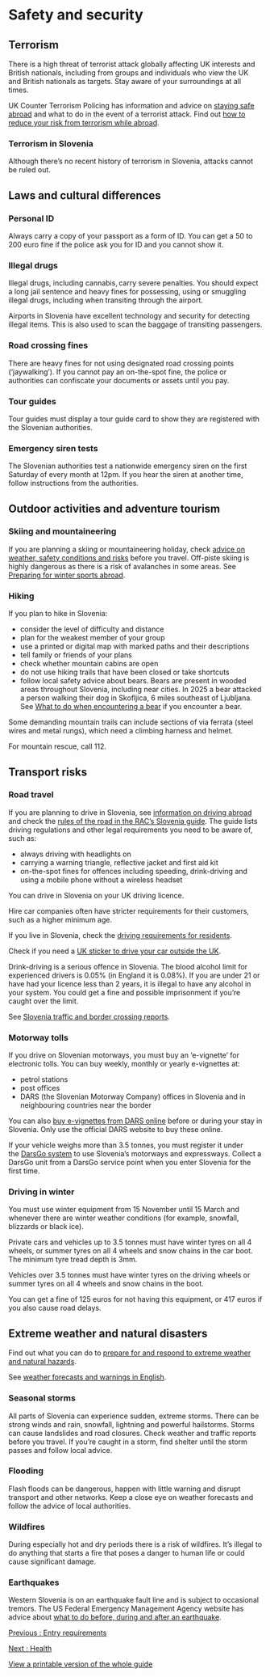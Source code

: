 # Safety and security

## Terrorism

There is a high threat of terrorist attack globally affecting UK interests and British nationals, including from groups and individuals who view the UK and British nationals as targets. Stay aware of your surroundings at all times.

UK Counter Terrorism Policing has information and advice on [staying safe abroad](https://www.counterterrorism.police.uk/safetyadvice/) and what to do in the event of a terrorist attack. Find out [how to reduce your risk from terrorism while abroad](https://www.gov.uk/guidance/reduce-your-risk-from-terrorism-while-abroad).

### Terrorism in Slovenia

Although there’s no recent history of terrorism in Slovenia, attacks cannot be ruled out.

## Laws and cultural differences

### Personal ID

Always carry a copy of your passport as a form of ID. You can get a 50 to 200 euro fine if the police ask you for ID and you cannot show it.

### Illegal drugs

Illegal drugs, including cannabis, carry severe penalties. You should expect a long jail sentence and heavy fines for possessing, using or smuggling illegal drugs, including when transiting through the airport.

Airports in Slovenia have excellent technology and security for detecting illegal items. This is also used to scan the baggage of transiting passengers.

### Road crossing fines

There are heavy fines for not using designated road crossing points (‘jaywalking’). If you cannot pay an on-the-spot fine, the police or authorities can confiscate your documents or assets until you pay.

### Tour guides

Tour guides must display a tour guide card to show they are registered with the Slovenian authorities.

### Emergency siren tests

The Slovenian authorities test a nationwide emergency siren on the first Saturday of every month at 12pm. If you hear the siren at another time, follow instructions from the authorities.

## Outdoor activities and adventure tourism

### Skiing and mountaineering

If you are planning a skiing or mountaineering holiday, check [advice on weather, safety conditions and risks](https://slovenia-outdoor.com/en/) before you travel. Off-piste skiing is highly dangerous as there is a risk of avalanches in some areas. See [Preparing for winter sports abroad](https://www.gov.uk/guidance/winter-sports-stay-safe-on-the-slopes).

### Hiking

If you plan to hike in Slovenia:

* consider the level of difficulty and distance
* plan for the weakest member of your group
* use a printed or digital map with marked paths and their descriptions
* tell family or friends of your plans
* check whether mountain cabins are open
* do not use hiking trails that have been closed or take shortcuts
* follow local safety advice about bears. Bears are present in wooded areas throughout Slovenia, including near cities. In 2025 a bear attacked a person walking their dog in Skofljica, 6 miles southeast of Ljubljana.  See [What to do when encountering a bear](https://www.gov.si/novice/2025-04-10-kako-ravnati-ob-srecanju-z-medvedom/) if you encounter a bear.

Some demanding mountain trails can include sections of via ferrata (steel wires and metal rungs), which need a climbing harness and helmet.

For mountain rescue, call 112.

## Transport risks

### Road travel

If you are planning to drive in Slovenia, see [information on driving abroad](https://www.gov.uk/driving-abroad) and check the [rules of the road in the RAC’s Slovenia guide](https://www.rac.co.uk/drive/travel/country/slovenia/). The guide lists driving regulations and other legal requirements you need to be aware of, such as:

* always driving with headlights on
* carrying a warning triangle, reflective jacket and first aid kit
* on-the-spot fines for offences including speeding, drink-driving and using a mobile phone without a wireless headset

You can drive in Slovenia on your UK driving licence.

Hire car companies often have stricter requirements for their customers, such as a higher minimum age.

If you live in Slovenia, check the [driving requirements for residents](https://www.gov.uk/guidance/living-in-slovenia#driving-in-slovenia).

Check if you need a [UK sticker to drive your car outside the UK](https://www.gov.uk/displaying-number-plates/flags-identifiers-and-stickers).

Drink-driving is a serious offence in Slovenia. The blood alcohol limit for experienced drivers is 0.05% (in England it is 0.08%). If you are under 21 or have had your licence less than 2 years, it is illegal to have any alcohol in your system. You could get a fine and possible imprisonment if you’re caught over the limit.

See [Slovenia traffic and border crossing reports](https://www.promet.si/en).

### Motorway tolls

If you drive on Slovenian motorways, you must buy an ‘e-vignette’ for electronic tolls. You can buy weekly, monthly or yearly e-vignettes at:

* petrol stations
* post offices
* DARS (the Slovenian Motorway Company) offices in Slovenia and in neighbouring countries near the border

You can also [buy e-vignettes from DARS online](https://www.dars.si/) before or during your stay in Slovenia. Only use the official DARS website to buy these online.

If your vehicle weighs more than 3.5 tonnes, you must register it under the [DarsGo system](https://www.darsgo.si/portal/en/home) to use Slovenia’s motorways and expressways. Collect a DarsGo unit from a DarsGo service point when you enter Slovenia for the first time.

### Driving in winter

You must use winter equipment from 15 November until 15 March and whenever there are winter weather conditions (for example, snowfall, blizzards or black ice).

Private cars and vehicles up to 3.5 tonnes must have winter tyres on all 4 wheels, or summer tyres on all 4 wheels and snow chains in the car boot. The minimum tyre tread depth is 3mm.

Vehicles over 3.5 tonnes must have winter tyres on the driving wheels or summer tyres on all 4 wheels and snow chains in the boot.

You can get a fine of 125 euros for not having this equipment, or 417 euros if you also cause road delays.

## Extreme weather and natural disasters

Find out what you can do to [prepare for and respond to extreme weather and natural hazards](https://www.gov.uk/guidance/tropical-cyclones).

See [weather forecasts and warnings in English](https://www.meteoalarm.org/en/live/?s=slovenia).

### Seasonal storms

All parts of Slovenia can experience sudden, extreme storms. There can be strong winds and rain, snowfall, lightning and powerful hailstorms. Storms can cause landslides and road closures. Check weather and traffic reports before you travel. If you’re caught in a storm, find shelter until the storm passes and follow local advice.

### Flooding

Flash floods can be dangerous, happen with little warning and disrupt transport and other networks. Keep a close eye on weather forecasts and follow the advice of local authorities.

### Wildfires

During especially hot and dry periods there is a risk of wildfires. It’s illegal to do anything that starts a fire that poses a danger to human life or could cause significant damage.

### Earthquakes

Western Slovenia is on an earthquake fault line and is subject to occasional tremors. The US Federal Emergency Management Agency website has advice about [what to do before, during and after an earthquake](https://www.ready.gov/earthquakes).

[Previous
:
Entry requirements](/foreign-travel-advice/slovenia/entry-requirements)

[Next
:
Health](/foreign-travel-advice/slovenia/health)

[View a printable version of the whole guide](/foreign-travel-advice/slovenia/print)